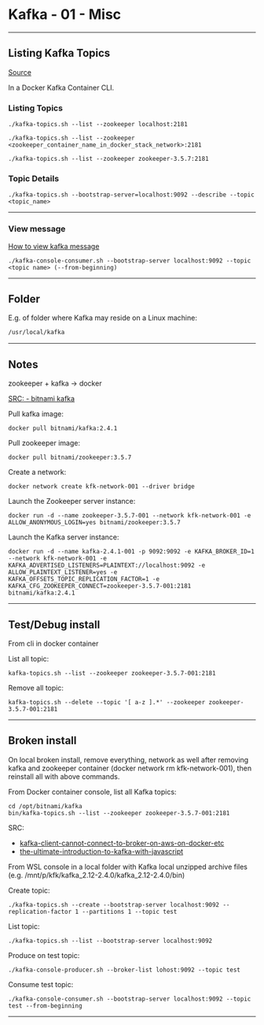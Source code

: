 # Kafka - 01 - Misc

---

## Listing Kafka Topics

[Source](https://www.baeldung.com/ops/kafka-list-topics)

In a Docker Kafka Container CLI.

### Listing Topics

```console
./kafka-topics.sh --list --zookeeper localhost:2181

./kafka-topics.sh --list --zookeeper <zookeeper_container_name_in_docker_stack_network>:2181

./kafka-topics.sh --list --zookeeper zookeeper-3.5.7:2181
```

### Topic Details

```console
./kafka-topics.sh --bootstrap-server=localhost:9092 --describe --topic <topic_name>
```

---

### View message

[How to view kafka message](https://stackoverflow.com/questions/44239027/how-to-view-kafka-message)

```console
./kafka-console-consumer.sh --bootstrap-server localhost:9092 --topic <topic name> (--from-beginning)
```

---

## Folder

E.g. of folder where Kafka may reside on a Linux machine:

```txt
/usr/local/kafka
```

---

## Notes

zookeeper + kafka -> docker

[SRC: - bitnami kafka](https://hub.docker.com/r/bitnami/kafka/)

Pull kafka image:

```console
docker pull bitnami/kafka:2.4.1
```

Pull zookeeper image:

```console
docker pull bitnami/zookeeper:3.5.7
```

Create a network:

```console
docker network create kfk-network-001 --driver bridge
```

Launch the Zookeeper server instance:

```console
docker run -d --name zookeeper-3.5.7-001 --network kfk-network-001 -e ALLOW_ANONYMOUS_LOGIN=yes bitnami/zookeeper:3.5.7
```

Launch the Kafka server instance:

```console
docker run -d --name kafka-2.4.1-001 -p 9092:9092 -e KAFKA_BROKER_ID=1 --network kfk-network-001 -e KAFKA_ADVERTISED_LISTENERS=PLAINTEXT://localhost:9092 -e ALLOW_PLAINTEXT_LISTENER=yes -e KAFKA_OFFSETS_TOPIC_REPLICATION_FACTOR=1 -e KAFKA_CFG_ZOOKEEPER_CONNECT=zookeeper-3.5.7-001:2181 bitnami/kafka:2.4.1
```

---

## Test/Debug install

From cli in docker container

List all topic:

```console
kafka-topics.sh --list --zookeeper zookeeper-3.5.7-001:2181
```


Remove all topic:

```console
kafka-topics.sh --delete --topic '[ a-z ].*' --zookeeper zookeeper-3.5.7-001:2181
```

---

## Broken install

On local broken install, remove everything, network as well after removing kafka and zookeeper container (docker network rm kfk-network-001),
then reinstall all with above commands.

From Docker container console, list all Kafka topics:

```console
cd /opt/bitnami/kafka
bin/kafka-topics.sh --list --zookeeper zookeeper-3.5.7-001:2181
```

SRC:

- [kafka-client-cannot-connect-to-broker-on-aws-on-docker-etc](https://www.confluent.io/blog/kafka-client-cannot-connect-to-broker-on-aws-on-docker-etc/)  
- [the-ultimate-introduction-to-kafka-with-javascript](https://soshace.com/the-ultimate-introduction-to-kafka-with-javascript/)

From WSL console in a local folder with Kafka local unzipped archive files (e.g. /mnt/p/kfk/kafka_2.12-2.4.0/kafka_2.12-2.4.0/bin)

Create topic:

```console
./kafka-topics.sh --create --bootstrap-server localhost:9092 --replication-factor 1 --partitions 1 --topic test
```

List topic:

```console
./kafka-topics.sh --list --bootstrap-server localhost:9092
```

Produce on test topic:

```console
./kafka-console-producer.sh --broker-list lohost:9092 --topic test
```

Consume test topic:

```console
./kafka-console-consumer.sh --bootstrap-server localhost:9092 --topic test --from-beginning
```

---
